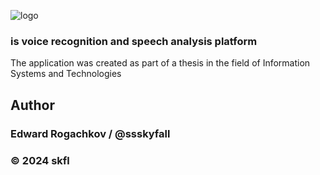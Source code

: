 ![logo](https://github.com/SpeechStream/.github/tree/main/static/banner.png?raw-true)

### is voice recognition and speech analysis platform

The application was created as part of a thesis in the field of Information Systems and Technologies
## Author
### Edward Rogachkov / @ssskyfall

### © 2024 skfl
